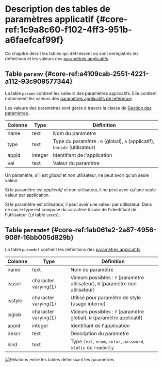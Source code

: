 # Description des tables de paramètres applicatif {#core-ref:1c9a8c60-f102-4ff3-951b-a6faefcaf99f}

Ce chapitre décrit les tables qui définissent où sont enregistrés les
définitions et les valeurs des [paramètres applicatifs][paramapp].



## Table `paramv` {#core-ref:a4109cab-2551-4221-a112-93c909577344}

La table `paramv` contient les valeurs des paramètres applicatifs. Elle contient
notamment les valeurs des [paramètres applicatifs de référence][paramref].

Les valeurs des paramètres sont gérés à travers la classe de [Gestion des
paramètres][parammgr].


| Colonne |          Type         |                                    Définition                              |
| ------- | --------------------- | -------------------------------------------------------------------------- |
| name    | text                  | Nom du paramètre                                                           |
| type    | text                  | Type du paramètre : `G` (global), `A` (applicatif), `U<uid>` (utilisateur) |
| appid   | integer               | Identifiant de l'application                                               |
| val     | text                  | Valeur du paramètre                                                        |

Un paramètre, s'il est _global_ et non utilisateur, ne peut avoir qu'un seule
valeur.

Si le paramètre est _applicatif_ et non utilisateur, il ne peut avoir qu'une
seule valeur par application.

Si le paramètre est utilisateur, il peut avoir une valeur par utilisateur.
Dans ce cas le type est composé du caractère `U` suivi de l'identifiant de
l'utilisateur (`id` table `users`).




## Table `paramdef` {#core-ref:1ab061e2-2a87-4956-908f-16bb005d829b}

La table `paramdef` contient les définitions des [paramètres
applicatifs][paramapp].

| Colonne |         Type         |                                    Définition                                    |
| ------- | -------------------- | -------------------------------------------------------------------------------- |
| name    | text                 | Nom du paramètre                                                                 |
| isuser  | character varying(1) | Valeurs possibles : `Y` (paramètre utilisateur), `N` (paramètre non utilisateur) |
| isstyle | character varying(1) | Utilisé pour paramètre de style (usage interne)                                  |
| isglob  | character varying(1) | Valeurs possibles : `Y` (paramètre global), `N` (paramètre applicatif)           |
| appid   | integer              | Identifiant de l'application                                                     |
| descr   | text                 | Description du paramètre                                                         |
| kind    | text                 | Type `text`, `enum`, `color`, `password`, `static` ou  `readonly`                |



![ Relations entre les tables définissant les paramètres ](advanced/dbparam.png)

<!-- links -->
[appact]:           #core-ref:b26f57fe-4d75-4d5f-a50e-129028b379ed "Applications et action"
[paramapp]:         #core-ref:c3d9cb18-16d0-435a-b8c2-5fa6ac06c522 "Les paramètres applicatifs"
[paramref]:         #core-ref:ec3701e6-fec8-45d9-afde-be61331d618b "Paramètres applicatifs de référence"
[parammgr]:         #core-ref:04dc3915-84db-4e2c-bb64-8dcc0ab26d0b "Parameter Manager"